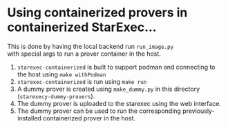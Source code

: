 # Using containerized provers in containerized StarExec...
This is done by having the local backend run `run_image.py`<br>
with special args to run a prover container in the host.

1. `starexec-containerized` is built to support podman and connecting to the host using `make withPodman`
2. `starexec-containerized` is run using `make run`
3. A dummy prover is created using `make_dummy.py` in this directory (`starexecy-dummy-provers`).
4. The dummy prover is uploaded to the starexec using the web interface.
5. The dummy prover can be used to run the corresponding previously-installed containerized prover in the host.

